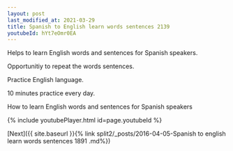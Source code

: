 ```yaml
---
layout: post
last_modified_at: 2021-03-29
title: Spanish to English learn words sentences 2139 
youtubeId: hYt7eOmr0EA
---
```

 
 
Helps to learn English words and sentences for Spanish speakers.

Opportunitiy to repeat the words sentences. 

Practice English language. 
 
10 minutes practice every day. 
 
How to learn English words and sentences for Spanish speakers 
 
{% include youtubePlayer.html id=page.youtubeId %}
 
 
[Next]({{ site.baseurl }}{% link  split2/_posts/2016-04-05-Spanish to english learn words sentences 1891 .md%})
 
